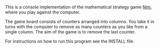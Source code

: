 This is a console implementation of the mathematical strategy game [Nim](https://en.wikipedia.org/wiki/Nim), where you play against the computer.

The game board consists of counters arranged into columns. You take it in turns with the computer to remove as many counters as you like from a single column. The aim of the game is to remove the last counter. 

For instructions on how to run this program see the INSTALL file.